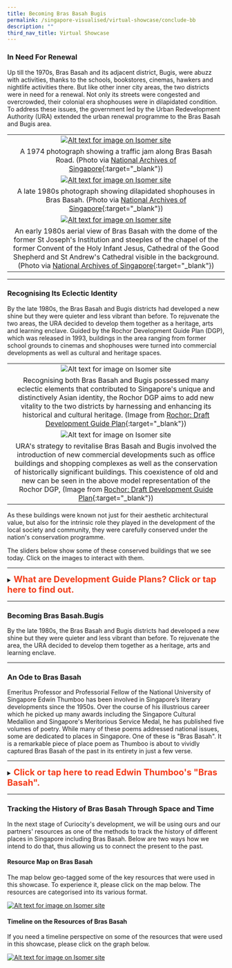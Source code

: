 ```yaml
---
title: Becoming Bras Basah Bugis
permalink: /singapore-visualised/virtual-showcase/conclude-bb
description: ""
third_nav_title: Virtual Showcase
---
```

### **In Need For Renewal**

Up till the 1970s, Bras Basah and its adjacent district, Bugis, were abuzz with activities, thanks to the schools, bookstores, cinemas, hawkers and nightlife activities there. But like other inner city areas, the two districts were in need for a renewal. Not only its streets were congested and overcrowded, their colonial era shophouses were in dilapidated condition. To address these issues, the government led by the Urban Redevelopment Authority (URA) extended the urban renewal programme to the Bras Basah and Bugis area. 

|   |
|:-----:|
| [![Alt text for image on Isomer site](/images/sample-bb-renewal-traffic-1.jpg)](https://www.nas.gov.sg/archivesonline/photographs/record-details/9bca7c69-1162-11e3-83d5-0050568939ad)  |
| A 1974 photograph showing a traffic jam along Bras Basah Road. (Photo via [National Archives of Singapore](https://www.nas.gov.sg/archivesonline/photographs/record-details/9bca7c69-1162-11e3-83d5-0050568939ad){:target="_blank"})  |
| [![Alt text for image on Isomer site](/images/sample-bb-renewal-1.jpg)](https://www.nas.gov.sg/archivesonline/photographs/record-details/5fa6593e-1162-11e3-83d5-0050568939ad) |
|  A late 1980s photograph showing dilapidated shophouses in Bras Basah. (Photo via [National Archives of Singapore](https://www.nas.gov.sg/archivesonline/photographs/record-details/5fa6593e-1162-11e3-83d5-0050568939ad){:target="_blank"}) |
| [![Alt text for image on Isomer site](/images/sample-bb-renewal-2.jpg)](https://www.nas.gov.sg/archivesonline/photographs/record-details/44137467-3c81-11e4-859c-0050568939ad) |
|  An early 1980s aerial view of Bras Basah with the dome of the former St Joseph's Institution and steeples of the chapel of the former Convent of the Holy Infant Jesus, Cathedral of the Good Shepherd and St Andrew's Cathedral visible in the background. (Photo via [National Archives of Singapore](https://www.nas.gov.sg/archivesonline/photographs/record-details/44137467-3c81-11e4-859c-0050568939ad){:target="_blank"}) |

________

### **Recognising Its Eclectic Identity**

By the late 1980s, the Bras Basah and Bugis districts had developed a new shine but they were quieter and less vibrant than before. To rejuvenate the two areas, the URA decided to develop them together as a heritage, arts and learning enclave. Guided by the Rochor Development Guide Plan (DGP), which was released in 1993, buildings in the area ranging from former school grounds to cinemas and shophouses were turned into commercial developments as well as cultural and heritage spaces. 

|   |
|:-----:|
| ![Alt text for image on Isomer site](/images/bb-renewal-rochor-dgp-1.jpg)  |
| Recognising both Bras Basah and Bugis possessed many eclectic elements that contributed to Singapore's unique and distinctively Asian identity, the Rochor DGP aims to add new vitality to the two districts by harnessing and enhancing its historical and cultural heritage. (Image from [Rochor: Draft Development Guide Plan](https://eservice.nlb.gov.sg/item_holding.aspx?bid=6553830){:target="_blank"})  |
| ![Alt text for image on Isomer site](/images/bb-renewal-rochor-dgp-2.jpg) |
|  URA's strategy to revitalise Bras Basah and Bugis involved the introduction of new commercial developments such as office buildings and shopping complexes as well as the conservation of historically significant buildings. This coexistence of old and new can be seen in the above model representation of the Rochor DGP,  (Image from [Rochor: Draft Development Guide Plan](https://eservice.nlb.gov.sg/item_holding.aspx?bid=6553830){:target="_blank"}) |

As these buildings were known not just for their aesthetic architectural value, but also for the intrinsic role they played in the development of the local society and community, they were carefully conserved under the nation's conservation programme.

The sliders below show some of these conserved buildings that we see today. Click on the images to interact with them.

_______

<details>
<summary><span style="font-weight: 700; font-size: 20px; font-style: normal; color:#f43c18">What are Development Guide Plans? Click or tap here to find out.</span></summary>
<br>
<span style="font-weight: 400; font-size: 20px; font-style: normal; color:#eb7044">Development Guide Plans (DGPs) are detailed short- to medium-term land-use plans completed between 1993 and 1998 as part of a comprehensive review of the Master Plan 1985. The Urban Redevelopment Authority (URA), the national land-use planning agency, divided Singapore into 55 planning areas and drew up a DGP for each of these areas. A blueprint of the living, working and leisure environment in Singapore, the 55 DGPs together formed the overall Master Plan 1998, which was gazetted on 22 January 1999. The URA released the first of its 55 DGPs in 1993. The final DGP was released in July 1998 for the Punggol area and included detailed plans for Punggol 21.</span>
	
</details>

_____

### **Becoming Bras Basah.Bugis**

By the late 1980s, the Bras Basah and Bugis districts had developed a new shine but they were quieter and less vibrant than before. To rejuvenate the area, the URA decided to develop them together as a heritage, arts and learning enclave. 

____

### **An Ode to Bras Basah**

Emeritus Professor and Professorial Fellow of the National University of Singapore Edwin Thumboo has been involved in Singapore’s literary developments since the 1950s. Over the course of his illustrious career which he picked up many awards including the Singapore Cultural Medallion and Singapore's Meritorious Service Medal, he has published five volumes of poetry. While many of these poems addressed national issues, some are dedicated to places in Singapore. One of these is "Bras Basah". It is a remarkable piece of place poem as Thumboo is about to vividly captured Bras Basah of the past in its entirety in just a few verse.

_______

<details>
<summary><span style="font-weight: 700; font-size: 20px; font-style: normal; color:#f43c18">Click or tap here to read Edwin Thumboo's "Bras Basah".</span></summary>
<br>
<span style="font-weight: 400; font-size: 20px; font-style: normal; color:#eb7044">Where the first Rendezvous brooded
<br>By a row of old shophouses, since sadly slain,
<br>A special road began. A point of colonial
<br>Confluence: Dhoby Ghaut, the YWCA with
<br>Manicured tennis lawns for memsahibs who
<br>Then took tea and scones. Across a Shell kiosk
<br>Where Papa parked his Austin Seven, then off
<br>To Hock Hoe’s for piston rods and Radex
<br>
<br>Think of the names: Dhoby Ghaut, Prinsep St,
<br>The three Cathays, a name the Lokes made
<br>Famous: resplendent building, our tallest then;
<br>Fantastic camera shop; and that popular Store
<br>Where Rudy’s wife, petite, temporarily demure,
<br>Quietly assessed her customers as she held her
<br>Intelligence above show-cases. Two doors away,
<br>Heng, increasingly called Mr, sold German cameras
<br>To Japanese sailors, was en route to a partnership.
<br>
<br>And the bookshops full of stuff: Penguin New 
<br>Writing to Palgrave’s G-Treasury; Q’s Oxford 
<br>Anthology, a blue spine among mouldy issues 
<br>Of The Wide World where imperial dreams, 
<br>The White man’s burden trudged across Asia and
<br>Africa, up Ruwenzori’s mist and moon, then down
<br>The Brahmaputra. Mainly first-hand accounts, 
<br>Direct, unshorn, marching against superstition.
<br>Plain narratives rising in majesty, in power, art.
<br>No cute theory of the Other. Only them natives.
<br>
<br>And the Rendezvous after school; affordable.
<br>The man with the mole, ladle in hand, presided,
<br>Holding the extra spoonful, balanced fate,deciding
<br>If he liked you. Two doors away Simon Ong’s
<br>Family shop of fishing tackle, Winchester torches,
<br>Knives of Solingen steel. Outside, a Woodsville tram,
<br>Full of St Andrew boys, swings around the corner,
<br>Tires squealing.
<br>
<br>Standing there, the world grew,
<br>Bit by bit, seemed different with each fresh vantage
<br>Shift in weather; hormonal stir, sweet unknowing;
<br>An ache that knew no words; a quickly passing mouth.
<br>As eyes caught more lit with sensuous guilt, when 
<br>Curves beneath Convent uniforms heaved and turned
<br>With the mind’s proposal, the rainbow’s ripening,
<br>As thoughts fingered image, each chance encounter.
<br>Experience became a word as Life cease to be simple.
<br>

</span>
	
</details>

_______

### **Tracking the History of Bras Basah Through Space and Time**

In the next stage of Curiocity's development, we will be using ours and our partners' resources as one of the methods to track the history of different places in Singapore including Bras Basah. Below are two ways how we intend to do that, thus allowing us to connect the present to the past.

#### **Resource Map on Bras Basah**

The map below geo-tagged some of the key resources that were used in this showcase. To experience it, please click on the map below. The resources are categorised into its various format.

[![Alt text for image on Isomer site](/images/sample-bb-resource-story-map.jpg)](https://uploads.knightlab.com/storymapjs/be07f88bbb474da1dff518b7264b010c/bras-basah-resource-map/index.html)

#### **Timeline on the Resources of Bras Basah**

If you need a timeline perspective on some of the resources that were used in this showcase, please click on the graph below.

[![Alt text for image on Isomer site](/images/sample-bb-timeline.jpg)](https://cdn.knightlab.com/libs/timeline3/latest/embed/index.html?source=1elGCCYQz0c2R57DJiL0Umm8TqV_wwSDbsVC-xUD6JZA&font=Default&lang=en&initial_zoom=2&height=650)